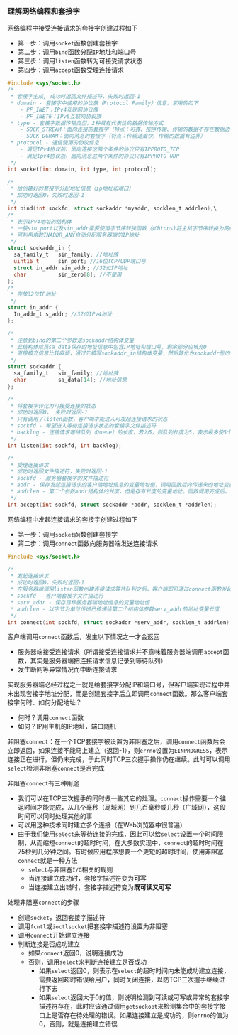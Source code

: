 ### 理解网络编程和套接字

网络编程中接受连接请求的套接字创建过程如下

- 第一步：调用`socket`函数创建套接字
- 第二步：调用`bind`函数分配`IP`地址和端口号
- 第三步：调用`listen`函数转为可接受请求状态
- 第四步：调用`accept`函数受理连接请求

```c
#include <sys/socket.h>
/*
 * 套接字生成, 成功时返回文件描述符，失败时返回-1
 * domain - 套接字中使用的协议族（Protocol Family）信息，常用的如下
 	- PF_INET：IPv4互联网协议族
 	- PF_INET6：IPv6互联网协议族
 * type - 套接字数据传输类型，2种具有代表性的数据传输方式
 	- SOCK_STREAM：面向连接的套接字（特点：可靠、按序传输、传输的数据不存在数据边界）
 	- SOCK_DGRAM：面向消息的套接字（特点：传输速度快、传输的数据有边界）
 * protocol - 通信使用的协议信息
 	- 满足IPv4协议族、面向连接这两个条件的协议只有IPPROTO_TCP
 	- 满足Ipv4协议族、面向消息这两个条件的协议只有IPPROTO_UDP
 */
int socket(int domain, int type, int protocol);

/*
 * 给创建好的套接字分配地址信息（ip地址和端口）
 * 成功时返回0，失败时返回-1
 */
int bind(int sockfd, struct sockaddr *myaddr, socklen_t addrlen);\
/*
 * 表示IPv4地址的结构体
 * 一般sin_port以及sin_addr需要使用字节序转换函数（如htons)将主机字节序转换为网络字节序
 * 可利用常数INADDR_ANY自动分配服务器端的IP地址
 */
struct sockaddr_in {
  sa_family_t	sin_family; //地址族
  uint16_t		sin_port; //16位TCP/UDP端口号
  struct in_addr sin_addr; //32位IP地址
  char			sin_zero[8]; //不使用
};
/*
 * 存放32位IP地址
 */
struct in_addr {
  In_addr_t s_addr; //32位IPv4地址
};

/*
 * 注意到bind的第二个参数是sockaddr结构体变量
 * 此结构体成员sa_data保存的地址信息中包含IP地址和端口号，剩余部分应填充0
 * 直接填充信息比较麻烦，通过先填写sockaddr_in结构体变量，然后转化为sockaddr型的结构体变量
 */
struct sockaddr {
  sa_family_t	sin_family; //地址族
  char 			sa_data[14]; //地址信息
};

/*
 * 将套接字转化为可接受连接的状态
 * 成功时返回0， 失败时返回-1
 * 只有调用了listen函数，客户端才能进入可发起连接请求的状态
 * sockfd - 希望进入等待连接请求状态的套接字文件描述符
 * backlog - 连接请求等待队列（Queue）的长度，若为5，则队列长度为5，表示最多使5个连接请求进入队列
 */
int listen(int sockfd, int backlog);

/*
 * 受理连接请求
 * 成功时返回文件描述符，失败时返回-1
 * sockfd - 服务器套接字的文件描述符
 * addr - 保存发起连接请求的客户端地址信息的变量地址值，调用函数后向传递来的地址变量参数填充客户端地址信息
 * addrlen - 第二个参数addr结构体的长度，但是存有长度的变量地址。函数调用完成后，该变量即被填入客户端地址长度
 */
int accept(int sockfd, struct sockaddr *addr, socklen_t *addrlen);
```

网络编程中发起连接请求的套接字创建过程如下

- 第一步：调用`socket`函数创建套接字
- 第二步：调用`connect`函数向服务器端发送连接请求

```c
#include <sys/socket.h>

/*
 * 发起连接请求
 * 成功时返回0，失败时返回-1
 * 在服务器端调用listen函数创建连接请求等待队列之后，客户端即可通过connect函数发起连接请求
 * sockfd - 客户端套接字文件描述符
 * serv_addr - 保存目标服务器端地址信息的变量地址值
 * addrlen - 以字节为单位传递已传递给第二个结构体参数serv_addr的地址变量长度
 */
int connect(int sockfd, struct sockaddr *serv_addr, socklen_t addrlen)；
```

客户端调用`connect`函数后，发生以下情况之一才会返回

- 服务器端接受连接请求（所谓接受连接请求并不意味着服务器端调用`accept`函数，其实是服务器端把连接请求信息记录到等待队列）
- 发生断网等异常情况而中断连接请求

实现服务器端必经过程之一就是给套接字分配IP和端口号，但客户端实现过程中并未出现套接字地址分配，而是创建套接字后立即调用`connect`函数。那么客户端套接字何时、如何分配地址？

- 何时？调用`connect`函数
- 如何？IP用主机的IP地址，端口随机

非阻塞`connect`：在一个TCP套接字被设置为非阻塞之后，调用`connect`函数后会立即返回，如果连接不能马上建立（返回-1），则`errno`设置为`EINPROGRESS`，表示连接正在进行，但仍未完成，于此同时TCP三次握手操作仍在继续。此时可以调用`select`检测非阻塞`connect`是否完成

非阻塞`connect`有三种用途

- 我们可以在TCP三次握手的同时做一些其它的处理。`connect`操作需要一个往返时间才能完成，从几个毫秒（局域网）到几百毫秒或几秒（广域网），这段时间可以同时处理其他的事
- 可以用这种技术同时建立多个连接（在Web浏览器中很普遍）
- 由于我们使用`select`来等待连接的完成，因此可以给`select`设置一个时间限制，从而缩短`connect`的超时时间，在大多数实现中，`connect`的超时时间在75秒到几分钟之间。有时候应用程序想要一个更短的超时时间，使用非阻塞`connect`就是一种方法
  -  `select`与非阻塞`I/O`相关的规则
    - 当连接建立成功时，套接字描述符变为**可写**
    - 当连接建立出错时，套接字描述符变为**既可读又可写**

处理非阻塞`connect`的步骤

- 创建`socket`，返回套接字描述符
- 调用`fcntl`或`ioctlsocket`把套接字描述符设置为非阻塞
- 调用`connect`开始建立连接
- 判断连接是否成功建立
  - 如果`connect`返回0，说明连接成功
  - 否则，调用`select`来判断连接建立是否成功
    - 如果`select`返回0，则表示在`select`的超时时间内未能成功建立连接，需要返回超时错误给用户，同时关闭连接，以防TCP三次握手继续进行下去
    - 如果`select`返回大于0的值，则说明检测到可读或可写或异常的套接字描述符存在，此时应该通过调用`getsockopt`来检测集合中的套接字接口上是否存在待处理的错误。如果连接建立是成功的，则`errno`的值为0，否则，就是连接建立错误

